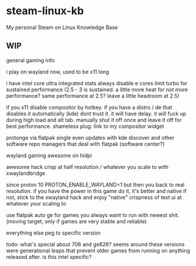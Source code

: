 # steam-linux-kb
My personal Steam on Linux Knowledge Base

## WIP

general gaming info

i play on wayland now, used to be x11 long

i have intel core ultra integrated stats
always disable e cores
limit turbo for sustained performance (2.5 - 3 is sustained. a little more heat for not more performance? same performance at 2.5? leave a little headroom at 2.5)

if you x11 disable compositor by hotkey.
if you have a distro / de that disables it automatically (kde) dont trust it. it will have delay. it will fuck up during high load and alt tab. manually shut it off once and leave it off for best performance.
shameless plug: link to my compositor widget

protonge via flatpak single even updates with kde discover and other software repo managers that deal with flatpak (software center?)






wayland gaming awesome on hidpi

awesome hack crisp at half resolution / whatever you scale to
with xwaylandbridge

since proton 10
 PROTON_ENABLE_WAYLAND=1
 but then you back to real resolution. if you have the power in this game do it, it's better and native
 if not, stick to the xwayland hack and enjoy "native" crispness of text ui at whatever your scaling to




 use flatpak auto ge for games you always want to run with newest shit. (moving target, only if games are very stable and reliable)

everything else peg to specific version

todo: what's special about 706 and ge826? seems around these versions were generational leaps that prevent older games from running on anything released after. is this intel specific?
